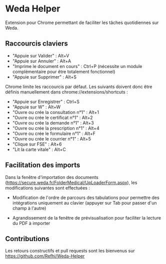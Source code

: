 # Weda Helper

Extension pour Chrome permettant de faciliter les tâches quotidiennes sur Weda.

## Raccourcis claviers

- "Appuie sur Valider" : Alt+V
- "Appuie sur Annuler" : Alt+A
- "Imprime le document en cours" : Ctrl+P (nécessite un module complémentaire
  pour être totalement fonctionnel)
- "Appuie sur Supprimer" : Alt+S

Chrome limite les raccourcis par défaut. Les suivants doivent donc être
définis manuellement dans chrome://extensions/shortcuts :

- "Appuie sur Enregistrer" : Ctrl+S
- "Appuie sur W" : Alt+W
- "Ouvre ou crée la consultation n°1" : Alt+1
- "Ouvre ou crée le certificat n°1" : Alt+2
- "Ouvre ou crée la demande n°1" : Alt+3
- "Ouvre ou crée la prescription n°1" : Alt+4
- "Ouvre ou crée le formulaire n°1" : Alt+F
- "Ouvre ou crée le courrier n°1" : Alt+5
- "Clique sur FSE" : Alt+6
- "Lit la carte vitale" : Alt+C

## Facilitation des imports

Dans la fenêtre d'importation des documents
(https://secure.weda.fr/FolderMedical/UpLoaderForm.aspx), les modifications
suivantes sont effectuées :

- Modification de l'ordre de parcours des tabulations pour permettre des
  intégrations uniquement au clavier (appuyer sur Tab pour passer d'un champ à
  l'autre)

- Agrandissement de la fenêtre de prévisualisation pour faciliter la lecture du
  PDF à importer

## Contributions

Les retours constructifs et pull requests sont les bienvenus sur
https://github.com/Refhi/Weda-Helper
